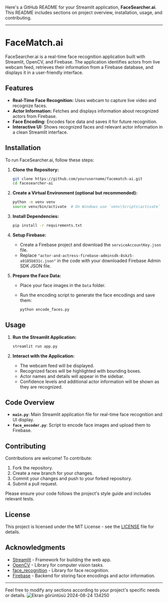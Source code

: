 Here's a GitHub README for your Streamlit application, **FaceSearcher.ai**. This README includes sections on project overview, installation, usage, and contributing.

---

# FaceMatch.ai

FaceSearcher.ai is a real-time face recognition application built with Streamlit, OpenCV, and Firebase. The application identifies actors from live webcam feed, retrieves their information from a Firebase database, and displays it in a user-friendly interface.

## Features

- **Real-Time Face Recognition:** Uses webcam to capture live video and recognize faces.
- **Actor Information:** Fetches and displays information about recognized actors from Firebase.
- **Face Encoding:** Encodes face data and saves it for future recognition.
- **Interactive UI:** Shows recognized faces and relevant actor information in a clean Streamlit interface.

## Installation

To run FaceSearcher.ai, follow these steps:

1. **Clone the Repository:**

   ```bash
   git clone https://github.com/yourusername/facematch-ai.git
   cd facesearcher-ai
   ```

2. **Create a Virtual Environment (optional but recommended):**

   ```bash
   python -m venv venv
   source venv/bin/activate  # On Windows use `venv\Scripts\activate`
   ```

3. **Install Dependencies:**

   ```bash
   pip install -r requirements.txt
   ```

4. **Setup Firebase:**

   - Create a Firebase project and download the `serviceAccountKey.json` file.
   - Replace `"actor-and-actress-firebase-adminsdk-8skz5-a9185b831c.json"` in the code with your downloaded Firebase Admin SDK JSON file.

5. **Prepare the Face Data:**

   - Place your face images in the `Data` folder.
   - Run the encoding script to generate the face encodings and save them:

     ```bash
     python encode_faces.py
     ```

## Usage

1. **Run the Streamlit Application:**

   ```bash
   streamlit run app.py
   ```

2. **Interact with the Application:**

   - The webcam feed will be displayed.
   - Recognized faces will be highlighted with bounding boxes.
   - Actor names and details will appear in the sidebar.
   - Confidence levels and additional actor information will be shown as they are recognized.

## Code Overview

- **`main.py`**: Main Streamlit application file for real-time face recognition and UI display.
- **`face_encoder.py`**: Script to encode face images and upload them to Firebase.

## Contributing

Contributions are welcome! To contribute:

1. Fork the repository.
2. Create a new branch for your changes.
3. Commit your changes and push to your forked repository.
4. Submit a pull request.

Please ensure your code follows the project's style guide and includes relevant tests.

## License

This project is licensed under the MIT License - see the [LICENSE](LICENSE) file for details.

## Acknowledgments

- [Streamlit](https://streamlit.io) - Framework for building the web app.
- [OpenCV](https://opencv.org) - Library for computer vision tasks.
- [face_recognition](https://github.com/ageitgey/face_recognition) - Library for face recognition.
- [Firebase](https://firebase.google.com) - Backend for storing face encodings and actor information.

---

Feel free to modify any sections according to your project's specific needs or details.
![Ekran görüntüsü 2024-08-24 134250](https://github.com/user-attachments/assets/77e97eb6-64fd-469f-b8b8-666c16245696)
